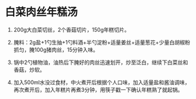 # 白菜肉丝年糕汤

1. 200g大白菜切丝，2个香菇切片，150g年糕切片。

2. 腌料：2g盐+1勺生抽+1勺料酒+半勺淀粉+适量姜丝+适量葱花+少量白胡椒粉抓匀，腌100g猪肉丝，15分钟入味。

3. 锅中2勺植物油，油热后下腌好的肉丝迅速划开，炒至泛白，继续下白菜丝和香菇，炒软。

4. 加入500ml水没过食材，中火煮开后根据个人口味，加入适量盐和酱油调味，再次煮开后，加入年糕片再煮3分钟，用筷子戳一下确认年糕熟了就起锅。
